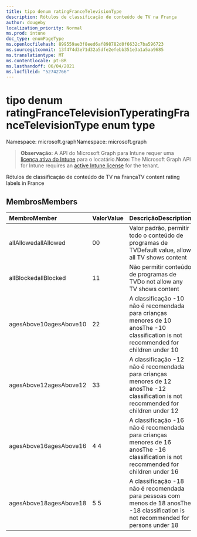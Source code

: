 ```yaml
---
title: tipo denum ratingFranceTelevisionType
description: Rótulos de classificação de conteúdo de TV na França
author: dougeby
localization_priority: Normal
ms.prod: intune
doc_type: enumPageType
ms.openlocfilehash: 899559ae3f8eed6af898782d0f6632c7ba596723
ms.sourcegitcommit: 13f474d3e71d32a5dfe2efebb351e3a1a5aa9685
ms.translationtype: MT
ms.contentlocale: pt-BR
ms.lasthandoff: 06/04/2021
ms.locfileid: "52742766"
---
```

# <a name="ratingfrancetelevisiontype-enum-type"></a><span data-ttu-id="8971c-103">tipo denum ratingFranceTelevisionType</span><span class="sxs-lookup"><span data-stu-id="8971c-103">ratingFranceTelevisionType enum type</span></span>

<span data-ttu-id="8971c-104">Namespace: microsoft.graph</span><span class="sxs-lookup"><span data-stu-id="8971c-104">Namespace: microsoft.graph</span></span>

> <span data-ttu-id="8971c-105">**Observação:** A API do Microsoft Graph para Intune requer uma [licença ativa do Intune](https://go.microsoft.com/fwlink/?linkid=839381) para o locatário.</span><span class="sxs-lookup"><span data-stu-id="8971c-105">**Note:** The Microsoft Graph API for Intune requires an [active Intune license](https://go.microsoft.com/fwlink/?linkid=839381) for the tenant.</span></span>

<span data-ttu-id="8971c-106">Rótulos de classificação de conteúdo de TV na França</span><span class="sxs-lookup"><span data-stu-id="8971c-106">TV content rating labels in France</span></span>

## <a name="members"></a><span data-ttu-id="8971c-107">Membros</span><span class="sxs-lookup"><span data-stu-id="8971c-107">Members</span></span>
|<span data-ttu-id="8971c-108">Membro</span><span class="sxs-lookup"><span data-stu-id="8971c-108">Member</span></span>|<span data-ttu-id="8971c-109">Valor</span><span class="sxs-lookup"><span data-stu-id="8971c-109">Value</span></span>|<span data-ttu-id="8971c-110">Descrição</span><span class="sxs-lookup"><span data-stu-id="8971c-110">Description</span></span>|
|:---|:---|:---|
|<span data-ttu-id="8971c-111">allAllowed</span><span class="sxs-lookup"><span data-stu-id="8971c-111">allAllowed</span></span>|<span data-ttu-id="8971c-112">0</span><span class="sxs-lookup"><span data-stu-id="8971c-112">0</span></span>|<span data-ttu-id="8971c-113">Valor padrão, permitir todo o conteúdo de programas de TV</span><span class="sxs-lookup"><span data-stu-id="8971c-113">Default value, allow all TV shows content</span></span>|
|<span data-ttu-id="8971c-114">allBlocked</span><span class="sxs-lookup"><span data-stu-id="8971c-114">allBlocked</span></span>|<span data-ttu-id="8971c-115">1</span><span class="sxs-lookup"><span data-stu-id="8971c-115">1</span></span>|<span data-ttu-id="8971c-116">Não permitir conteúdo de programas de TV</span><span class="sxs-lookup"><span data-stu-id="8971c-116">Do not allow any TV shows content</span></span>|
|<span data-ttu-id="8971c-117">agesAbove10</span><span class="sxs-lookup"><span data-stu-id="8971c-117">agesAbove10</span></span>|<span data-ttu-id="8971c-118">2</span><span class="sxs-lookup"><span data-stu-id="8971c-118">2</span></span>|<span data-ttu-id="8971c-119">A classificação -10 não é recomendada para crianças menores de 10 anos</span><span class="sxs-lookup"><span data-stu-id="8971c-119">The -10 classification is not recommended for children under 10</span></span>|
|<span data-ttu-id="8971c-120">agesAbove12</span><span class="sxs-lookup"><span data-stu-id="8971c-120">agesAbove12</span></span>|<span data-ttu-id="8971c-121">3</span><span class="sxs-lookup"><span data-stu-id="8971c-121">3</span></span>|<span data-ttu-id="8971c-122">A classificação -12 não é recomendada para crianças menores de 12 anos</span><span class="sxs-lookup"><span data-stu-id="8971c-122">The -12 classification is not recommended for children under 12</span></span>|
|<span data-ttu-id="8971c-123">agesAbove16</span><span class="sxs-lookup"><span data-stu-id="8971c-123">agesAbove16</span></span>|<span data-ttu-id="8971c-124">4 </span><span class="sxs-lookup"><span data-stu-id="8971c-124">4</span></span>|<span data-ttu-id="8971c-125">A classificação -16 não é recomendada para crianças menores de 16 anos</span><span class="sxs-lookup"><span data-stu-id="8971c-125">The -16 classification is not recommended for children under 16</span></span>|
|<span data-ttu-id="8971c-126">agesAbove18</span><span class="sxs-lookup"><span data-stu-id="8971c-126">agesAbove18</span></span>|<span data-ttu-id="8971c-127">5 </span><span class="sxs-lookup"><span data-stu-id="8971c-127">5</span></span>|<span data-ttu-id="8971c-128">A classificação -18 não é recomendada para pessoas com menos de 18 anos</span><span class="sxs-lookup"><span data-stu-id="8971c-128">The -18 classification is not recommended for persons under 18</span></span>|




